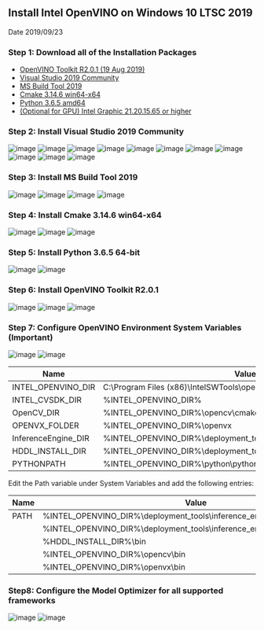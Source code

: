 ## Install Intel OpenVINO on Windows 10 LTSC 2019
Date	2019/09/23

### Step 1: Download all of the Installation Packages
- [OpenVINO Toolkit R2.0.1 (19 Aug 2019)](https://software.intel.com/en-us/openvino-toolkit/choose-download/free-download-windows)
- [Visual Studio 2019 Community](https://visualstudio.microsoft.com/thank-you-downloading-visual-studio/?sku=Community&rel=16)
- [MS Build Tool 2019](https://visualstudio.microsoft.com/thank-you-downloading-visual-studio/?sku=BuildTools&rel=16)
- [Cmake 3.14.6 win64-x64](https://www.python.org/ftp/python/3.6.5/python-3.6.5-amd64.exe)
- [Python 3.6.5 amd64](https://www.python.org/ftp/python/3.6.5/python-3.6.5-amd64.exe)
- [(Optional for GPU) Intel Graphic 21.20.15.65 or higher](https://downloadcenter.intel.com/product/80939/Graphics-Drivers?elq_cid=5783180)

### Step 2: Install Visual Studio 2019 Community
![image](https://github.com/ADVANTECH-EIoT/VEGA_Workshop/blob/master/photos/windows_1.png)
![image](https://github.com/ADVANTECH-EIoT/VEGA_Workshop/blob/master/photos/windows_2.png)
![image](https://github.com/ADVANTECH-EIoT/VEGA_Workshop/blob/master/photos/windows_3.png)
![image](https://github.com/ADVANTECH-EIoT/VEGA_Workshop/blob/master/photos/windows_4.png)
![image](https://github.com/ADVANTECH-EIoT/VEGA_Workshop/blob/master/photos/windows_5.png)
![image](https://github.com/ADVANTECH-EIoT/VEGA_Workshop/blob/master/photos/windows_6.png)
![image](https://github.com/ADVANTECH-EIoT/VEGA_Workshop/blob/master/photos/windows_7.png)
![image](https://github.com/ADVANTECH-EIoT/VEGA_Workshop/blob/master/photos/windows_8.png)
![image](https://github.com/ADVANTECH-EIoT/VEGA_Workshop/blob/master/photos/windows_9.png)
![image](https://github.com/ADVANTECH-EIoT/VEGA_Workshop/blob/master/photos/windows_10.png)
![image](https://github.com/ADVANTECH-EIoT/VEGA_Workshop/blob/master/photos/windows_11.png)

### Step 3: Install MS Build Tool 2019
![image](https://github.com/ADVANTECH-EIoT/VEGA_Workshop/blob/master/photos/windows_12.png)
![image](https://github.com/ADVANTECH-EIoT/VEGA_Workshop/blob/master/photos/windows_13.png)
![image](https://github.com/ADVANTECH-EIoT/VEGA_Workshop/blob/master/photos/windows_14.png)
![image](https://github.com/ADVANTECH-EIoT/VEGA_Workshop/blob/master/photos/windows_15.png)

### Step 4: Install Cmake 3.14.6 win64-x64
![image](https://github.com/ADVANTECH-EIoT/VEGA_Workshop/blob/master/photos/windows_16.png)
![image](https://github.com/ADVANTECH-EIoT/VEGA_Workshop/blob/master/photos/windows_17.png) 
![image](https://github.com/ADVANTECH-EIoT/VEGA_Workshop/blob/master/photos/windows_18.png)

### Step 5: Install Python 3.6.5 64-bit
![image](https://github.com/ADVANTECH-EIoT/VEGA_Workshop/blob/master/photos/windows_19.png)
![image](https://github.com/ADVANTECH-EIoT/VEGA_Workshop/blob/master/photos/windows_20.png)

### Step 6: Install OpenVINO Toolkit R2.0.1
![image](https://github.com/ADVANTECH-EIoT/VEGA_Workshop/blob/master/photos/windows_21.png)
![image](https://github.com/ADVANTECH-EIoT/VEGA_Workshop/blob/master/photos/windows_22.png)
![image](https://github.com/ADVANTECH-EIoT/VEGA_Workshop/blob/master/photos/windows_23.png)

### Step 7: Configure OpenVINO Environment System Variables (Important)
![image](https://github.com/ADVANTECH-EIoT/VEGA_Workshop/blob/master/photos/windows_24.png)
![image](https://github.com/ADVANTECH-EIoT/VEGA_Workshop/blob/master/photos/windows_25.png)

Name |	Value
--- | --- 
INTEL_OPENVINO_DIR | C:\Program Files (x86)\IntelSWTools\openvino
INTEL_CVSDK_DIR | %INTEL_OPENVINO_DIR%	
OpenCV_DIR | %INTEL_OPENVINO_DIR%\opencv\cmake	
OPENVX_FOLDER | %INTEL_OPENVINO_DIR%\openvx
InferenceEngine_DIR | %INTEL_OPENVINO_DIR%\deployment_tools\inference_engine\share	
HDDL_INSTALL_DIR | %INTEL_OPENVINO_DIR%\deployment_tools\inference_engine\external\hddl	
PYTHONPATH | %INTEL_OPENVINO_DIR%\python\python3.6

Edit the Path variable under System Variables and add the following entries:

|Name|Value|
|---|---|
|PATH|%INTEL_OPENVINO_DIR%\deployment_tools\inference_engine\bin\intel64\Release  |
||%INTEL_OPENVINO_DIR%\deployment_tools\inference_engine\bin\intel64\Debug  |
||%HDDL_INSTALL_DIR%\bin 
||%INTEL_OPENVINO_DIR%\opencv\bin  |
||%INTEL_OPENVINO_DIR%\openvx\bin |

### Step8: Configure the Model Optimizer for all supported frameworks
![image](https://github.com/ADVANTECH-EIoT/VEGA_Workshop/blob/master/photos/windows_25.png)
![image](https://github.com/ADVANTECH-EIoT/VEGA_Workshop/blob/master/photos/windows_26.png)

